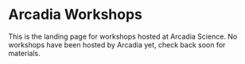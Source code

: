 # Arcadia Workshops

This is the landing page for workshops hosted at Arcadia Science. 
No workshops have been hosted by Arcadia yet, check back soon for materials.
